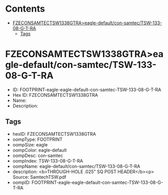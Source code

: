 



Contents
========

* [FZECONSAMTECTSW1338GTRA>eagle-default/con-samtec/TSW-133-08-G-T-RA](#fzeconsamtectsw1338gtraeagle-defaultcon-samtectsw-133-08-g-t-ra)
	* [Tags](#tags)

# FZECONSAMTECTSW1338GTRA>eagle-default/con-samtec/TSW-133-08-G-T-RA

- ID: FOOTPRINT-eagle-eagle-default-con-samtec-TSW-133-08-G-T-RA
- Hex ID: FZECONSAMTECTSW1338GTRA
- Name: 
- Description: 

## Tags

- hexID: FZECONSAMTECTSW1338GTRA
- oompType: FOOTPRINT
- oompSize: eagle
- oompColor: eagle-default
- oompDesc: con-samtec
- oompIndex: TSW-133-08-G-T-RA
- oompName: eagle-default/con-samtec/TSW-133-08-G-T-RA
- description: &lt;b&gt;THROUGH-HOLE .025&quot; SQ POST HEADER&lt;/b&gt;&lt;p&gt;
Source: SamtechTSW.pdf
- oompID: FOOTPRINT-eagle-eagle-default-con-samtec-TSW-133-08-G-T-RA
